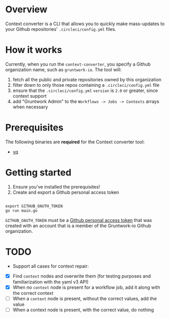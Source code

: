 # Overview

Context converter is a CLI that allows you to quickly make mass-updates to your Github repositories' `.circleci/config.yml` files.

# How it works 

Currently, when you run the `context-converter`, you specify a Github organization name, such as `gruntwork-io`. The tool will: 

1. fetch all the public and private repositories owned by this organization 
1. filter down to only those repos containing a `.circleci/config.yml` file
1. ensure that the `.circleci/config.yml` `version` is `2.0` or greater, since context support 
1. add "Gruntwork Admin" to the `Workflows -> Jobs -> Contexts` arrays when necessary 

# Prerequisites 

The following binaries are **required** for the Context converter tool: 
* [yq](https://mikefarah.gitbook.io/yq/)

# Getting started 

1. Ensure you've installed the prerequisites! 
1. Create and export a Github personal access token 
```

export GITHUB_OAUTH_TOKEN
go run main.go
```

`GITHUB_OAUTH_TOKEN` must be a [Github personal access token](https://docs.github.com/en/free-pro-team@latest/github/authenticating-to-github/creating-a-personal-access-token) that was created with an account that is a member of the Gruntwork-io Github organization. 

# TODO

* Support all cases for context repair: 
- [x] Find `context` nodes and overwrite them (for testing purposes and familiarization with the yaml v3 API)
- [x] When no `context` node is present for a workflow job, add it along with the correct context
- [ ] When a `context` node is present, without the correct values, add the value
- [ ] When a context node is present, with the correct value, do nothing

